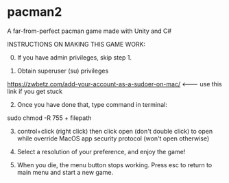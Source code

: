 # pacman2
A far-from-perfect pacman game made with Unity and C#

INSTRUCTIONS ON MAKING THIS GAME WORK:

0. If you have admin privileges, skip step 1.

1. Obtain superuser (su) privileges

https://zwbetz.com/add-your-account-as-a-sudoer-on-mac/ <--- use this link if you get stuck

2. Once you have done that, type command in terminal:

sudo chmod -R 755 + filepath

3. control+click (right click) then click open (don't double click) to open while override MacOS app security protocol (won't open otherwise)

4. Select a resolution of your preference, and enjoy the game!

5. When you die, the menu button stops working. Press esc to return to main menu and start a new game.

